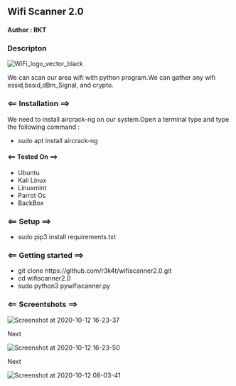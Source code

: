 <h2>Wifi Scanner 2.0</h2>

<h4>Author : RKT</h4>

### Descripton ###

![WiFi_logo_vector_black](https://user-images.githubusercontent.com/69615463/95742206-43205500-0cad-11eb-915f-2bf08b4bde20.png)


We can scan our area wifi with python program.We can gather any wifi essid,bssid,dBm_Signal, and crypto.

### <== Installation ==> ###

We need to install aircrack-ng on our system.Open a terminal type and type the following command :

<ul>
<li>sudo apt install aircrack-ng 
</ul>

#### <== Tested On ==> ###

<ul>
<li>Ubuntu</li>
<li>Kali Linux</li>
<li>Linuxmint</li>
<li>Parrot Os</li>
<li>BackBox</li>
</ul>

### <== Setup ==> ###

<ul>
<li>sudo pip3 install requirements.txt</li>
</ul> 

### <== Getting started ==> ###

<ul>
<li>git clone https://github.com/r3k4t/wifiscanner2.0.git</li>
<li>cd wifiscanner2.0</li>
<li>sudo python3 pywifiscanner.py</li>
</ul>

### <== Screentshots ==> ###


![Screenshot at 2020-10-12 16-23-37](https://user-images.githubusercontent.com/69615463/95741274-a01b0b80-0cab-11eb-8ae8-9d1c3776befc.png)

Next

![Screenshot at 2020-10-12 16-23-50](https://user-images.githubusercontent.com/69615463/95741685-4e26b580-0cac-11eb-8a8b-5b2a72d4dd32.png)

Next

![Screenshot at 2020-10-12 08-03-41](https://user-images.githubusercontent.com/69615463/95734052-9f30ac80-0ca0-11eb-9055-21063a467622.png)


